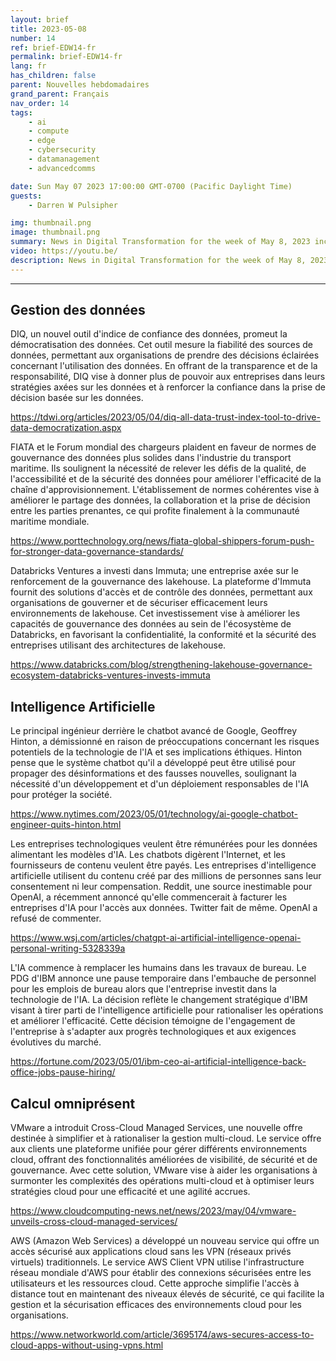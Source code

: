 ```yaml
---
layout: brief
title: 2023-05-08
number: 14
ref: brief-EDW14-fr
permalink: brief-EDW14-fr
lang: fr
has_children: false
parent: Nouvelles hebdomadaires
grand_parent: Français
nav_order: 14
tags:
    - ai
    - compute
    - edge
    - cybersecurity
    - datamanagement
    - advancedcomms

date: Sun May 07 2023 17:00:00 GMT-0700 (Pacific Daylight Time)
guests:
    - Darren W Pulsipher

img: thumbnail.png
image: thumbnail.png
summary: News in Digital Transformation for the week of May 8, 2023 including 
video: https://youtu.be/
description: News in Digital Transformation for the week of May 8, 2023 including 
---
```




---

## Gestion des données

DIQ, un nouvel outil d'indice de confiance des données, promeut la démocratisation des données. Cet outil mesure la fiabilité des sources de données, permettant aux organisations de prendre des décisions éclairées concernant l'utilisation des données. En offrant de la transparence et de la responsabilité, DIQ vise à donner plus de pouvoir aux entreprises dans leurs stratégies axées sur les données et à renforcer la confiance dans la prise de décision basée sur les données.

[https://tdwi.org/articles/2023/05/04/diq-all-data-trust-index-tool-to-drive-data-democratization.aspx
](https://tdwi.org/articles/2023/05/04/diq-all-data-trust-index-tool-to-drive-data-democratization.aspx
)

FIATA et le Forum mondial des chargeurs plaident en faveur de normes de gouvernance des données plus solides dans l'industrie du transport maritime. Ils soulignent la nécessité de relever les défis de la qualité, de l'accessibilité et de la sécurité des données pour améliorer l'efficacité de la chaîne d'approvisionnement. L'établissement de normes cohérentes vise à améliorer le partage des données, la collaboration et la prise de décision entre les parties prenantes, ce qui profite finalement à la communauté maritime mondiale.

[https://www.porttechnology.org/news/fiata-global-shippers-forum-push-for-stronger-data-governance-standards/
](https://www.porttechnology.org/news/fiata-global-shippers-forum-push-for-stronger-data-governance-standards/
)

Databricks Ventures a investi dans Immuta; une entreprise axée sur le renforcement de la gouvernance des lakehouse. La plateforme d'Immuta fournit des solutions d'accès et de contrôle des données, permettant aux organisations de gouverner et de sécuriser efficacement leurs environnements de lakehouse. Cet investissement vise à améliorer les capacités de gouvernance des données au sein de l'écosystème de Databricks, en favorisant la confidentialité, la conformité et la sécurité des entreprises utilisant des architectures de lakehouse.

[https://www.databricks.com/blog/strengthening-lakehouse-governance-ecosystem-databricks-ventures-invests-immuta
](https://www.databricks.com/blog/strengthening-lakehouse-governance-ecosystem-databricks-ventures-invests-immuta
)

## Intelligence Artificielle

Le principal ingénieur derrière le chatbot avancé de Google, Geoffrey Hinton, a démissionné en raison de préoccupations concernant les risques potentiels de la technologie de l'IA et ses implications éthiques. Hinton pense que le système chatbot qu'il a développé peut être utilisé pour propager des désinformations et des fausses nouvelles, soulignant la nécessité d'un développement et d'un déploiement responsables de l'IA pour protéger la société.

[https://www.nytimes.com/2023/05/01/technology/ai-google-chatbot-engineer-quits-hinton.html
](https://www.nytimes.com/2023/05/01/technology/ai-google-chatbot-engineer-quits-hinton.html
)

Les entreprises technologiques veulent être rémunérées pour les données alimentant les modèles d'IA. Les chatbots digèrent l'Internet, et les fournisseurs de contenu veulent être payés. Les entreprises d'intelligence artificielle utilisent du contenu créé par des millions de personnes sans leur consentement ni leur compensation. Reddit, une source inestimable pour OpenAI, a récemment annoncé qu'elle commencerait à facturer les entreprises d'IA pour l'accès aux données. Twitter fait de même. OpenAI a refusé de commenter.

[https://www.wsj.com/articles/chatgpt-ai-artificial-intelligence-openai-personal-writing-5328339a
](https://www.wsj.com/articles/chatgpt-ai-artificial-intelligence-openai-personal-writing-5328339a
)

L'IA commence à remplacer les humains dans les travaux de bureau. Le PDG d'IBM annonce une pause temporaire dans l'embauche de personnel pour les emplois de bureau alors que l'entreprise investit dans la technologie de l'IA. La décision reflète le changement stratégique d'IBM visant à tirer parti de l'intelligence artificielle pour rationaliser les opérations et améliorer l'efficacité. Cette décision témoigne de l'engagement de l'entreprise à s'adapter aux progrès technologiques et aux exigences évolutives du marché.

[https://fortune.com/2023/05/01/ibm-ceo-ai-artificial-intelligence-back-office-jobs-pause-hiring/
](https://fortune.com/2023/05/01/ibm-ceo-ai-artificial-intelligence-back-office-jobs-pause-hiring/
)

## Calcul omniprésent

VMware a introduit Cross-Cloud Managed Services, une nouvelle offre destinée à simplifier et à rationaliser la gestion multi-cloud. Le service offre aux clients une plateforme unifiée pour gérer différents environnements cloud, offrant des fonctionnalités améliorées de visibilité, de sécurité et de gouvernance. Avec cette solution, VMware vise à aider les organisations à surmonter les complexités des opérations multi-cloud et à optimiser leurs stratégies cloud pour une efficacité et une agilité accrues.

[https://www.cloudcomputing-news.net/news/2023/may/04/vmware-unveils-cross-cloud-managed-services/
](https://www.cloudcomputing-news.net/news/2023/may/04/vmware-unveils-cross-cloud-managed-services/
)

AWS (Amazon Web Services) a développé un nouveau service qui offre un accès sécurisé aux applications cloud sans les VPN (réseaux privés virtuels) traditionnels. Le service AWS Client VPN utilise l'infrastructure réseau mondiale d'AWS pour établir des connexions sécurisées entre les utilisateurs et les ressources cloud. Cette approche simplifie l'accès à distance tout en maintenant des niveaux élevés de sécurité, ce qui facilite la gestion et la sécurisation efficaces des environnements cloud pour les organisations.

[https://www.networkworld.com/article/3695174/aws-secures-access-to-cloud-apps-without-using-vpns.html
](https://www.networkworld.com/article/3695174/aws-secures-access-to-cloud-apps-without-using-vpns.html
)

